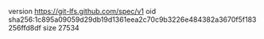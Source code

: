 version https://git-lfs.github.com/spec/v1
oid sha256:1c895a09059d29db19d1361eea2c70c9b3226e484382a3670f5f183256ffd8df
size 27534
